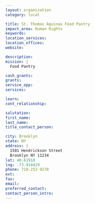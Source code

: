 ```yaml
---
layout: organization
category: local

title: St. Thomas Aquinas Food Pantry
impact_area: Human Rights
keywords: 
location_services: 
location_offices: 
website: 

description: 
mission: |
  Food Pantry

cash_grants: 
grants: 
service_opp: 
services: 

learn: 
cont_relationship: 

salutation: 
first_name: 
last_name: 
title_contact_person: 

city: Brooklyn
state: NY
address: |
  1501 Hendrickson Street     
  Brooklyn NY 11234
lat: 40.61918
lng: -73.934429
phone: 718-252-9278
ext: 
fax: 
email: 
preferred_contact: 
contact_person_intro: 
---
```

